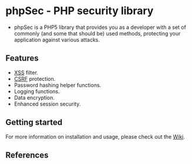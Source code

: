 phpSec - PHP security library
=============================
* phpSec is a PHP5 library that provides you as a developer with a set of
commonly (and some that should be) used methods, protecting your application
against various attacks.

Features
--------
* [XSS][1] filter.
* [CSRF][2] protection.
* Password hashing helper functions.
* Logging functions.
* Data encryption.
* Enhanced session security.

Getting started
---------------
For more information on installation and usage, please check out the
[Wiki](https://github.com/xqus/phpSec/wiki/Documentation).

References
----------
[1]:http://en.wikipedia.org/wiki/Cross-site_scripting        "XSS"
[2]:http://en.wikipedia.org/wiki/Cross-site_request_forgery  "CSRF"